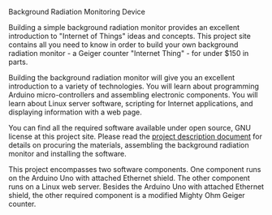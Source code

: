 Background Radiation Monitoring Device

Building a simple background radiation monitor provides an excellent introduction to "Internet of Things" ideas and concepts.  This project site contains all you need to know in order to build your own background radiation monitor - a Geiger counter "Internet Thing" - for under $150 in parts. 

Building the background radiation monitor will give you an excellent introduction to a variety of technologies. You will learn about programming Arduino micro-controllers and assembling electronic components. You will learn about Linux server software, scripting for Internet applications, and displaying information with a web page.

You can find all the required software available under open source, GNU license at this project site. Please read the <a href="DIY Radmon Project Description.pdf">project description document</a> for details on procuring the materials, assembling the background radiation monitor and installing the software.

This project encompasses two software components. One component runs on the Arduino Uno with attached Ethernet shield. The other component runs on a Linux web server. Besides the Arduino Uno with attached Ethernet shield, the other required component is a modified Mighty Ohm Geiger counter.

